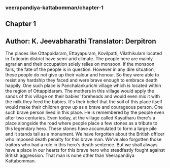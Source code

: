 ### veerapandiya-kattabomman/chapter-1
## Chapter 1
Author: K. Jeevabharathi
Translator: Derpitron
---
The places like Ottappidaram, Ettayapuram, Kovilpatti, Vilathikulam located in Tuticorin district have semi-arid climate. The people here are mainly agrarian and their occupation solely relies on monsoon. If the monsoon fails, the fate of the people is in question. However in any dire situation, these people do not give up their valour and honour. So they were able to resist any hardship they faced and were brave enough to embrace death happily. One such place is Panchalankurichi village which is located within the region of Ottappidaram. The mothers in this village would apply the sands of this village on their babies' foreheads and would even mix it with the milk they feed the babies. It's their belief that the soil of this place itself would make their children grow up as a brave and courageous person. One such brave person lived in this place. He is remembered by the people even after two centuries. Even today, at the village called Kayatharu there's a place alongside the road where people place a few stones as a tribute to this legendary hero. These stones have accumulated to form a large pile and it stands tall as a monument. We have forgotten about the British officer who imposed death penalty for this brave man. We've also forgotten those traitors who had a role in this hero's death sentence. But we shall always have a place in our hearts for this brave hero who steadfastly fought against British aggression. That man is none other than Veerapandiya Kattabomman.